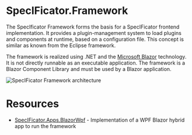# SpecIFicator.Framework

The SpecIficator Framework forms the basis for a SpecIFicator frontend implementation. 
It provides a plugin-management system to load plugins and components at runtime, based 
on a configuration file. This concept is similar as known from the Eclipse framework.

The framework is realized using .NET and the [Microsoft Blazor](https://dotnet.microsoft.com/en-us/apps/aspnet/web-apps/blazor) technology. It is not directly runnable as 
an executable application. The framework is a Blazor Component Library and must be used by a 
Blazor application. 

![SpecIFicator Framework architecture](https://specificator.github.io/images/Framework_Architecture.png)

# Resources

* [SpecIFicator.Apps.BlazorWpf](https://github.com/specificator/SpecIFicator.Apps.BlazorWpf) - Implementation of a WPF Blazor hybrid app to run the framework
